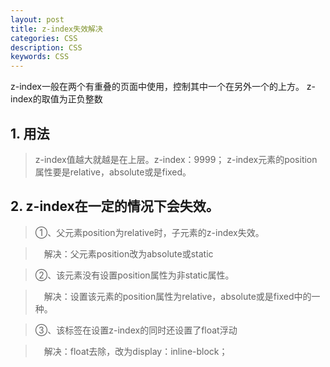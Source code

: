 ```yaml
---
layout: post
title: z-index失效解决
categories: CSS
description: CSS
keywords: CSS
---
```


z-index一般在两个有重叠的页面中使用，控制其中一个在另外一个的上方。
z-index的取值为正负整数

## 1. 用法
> z-index值越大就越是在上层。z-index：9999；
> z-index元素的position属性要是relative，absolute或是fixed。

## 2. z-index在一定的情况下会失效。

> ①、父元素position为relative时，子元素的z-index失效。

>　解决：父元素position改为absolute或static

> ②、该元素没有设置position属性为非static属性。

>　解决：设置该元素的position属性为relative，absolute或是fixed中的一种。

> ③、该标签在设置z-index的同时还设置了float浮动

>　解决：float去除，改为display：inline-block；